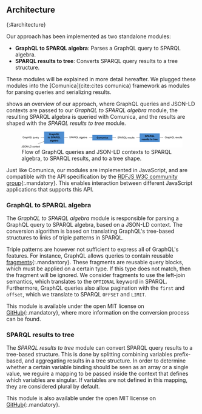 ## Architecture
{:#architecture}

Our approach has been implemented as two standalone modules:

* **GraphQL to SPARQL algebra**: Parses a GraphQL query to SPARQL algebra.
* **SPARQL results to tree**: Converts SPARQL query results to a tree structure.

These modules will be explained in more detail hereafter.
We plugged these modules into the [Comunica](cite:cites comunica) framework
as modules for parsing queries and serializing results.

[](#fig-architecture) shows an overview of our approach,
where GraphQL queries and JSON-LD contexts are passed to our _GraphQL to SPARQL algebra_ module,
the resulting SPARQL algebra is queried with Comunica,
and the results are shaped with the _SPARQL results to tree_ module.

<figure id="fig-architecture">
<img src="img/architecture.svg" alt="[GraphQl-LD Architecture]">
<figcaption markdown="block">
Flow of GraphQL queries and JSON-LD contexts to SPARQL algebra, to SPARQL results, and to a tree shape.
</figcaption>
</figure>

Just like Comunica, our modules are implemented in JavaScript,
and are compatible with the API specification
by the [RDFJS W3C community group](https://www.w3.org/community/rdfjs/){:.mandatory}.
This enables interaction between different JavaScript applications that supports this API.

### GraphQL to SPARQL algebra

The _GraphQL to SPARQL algebra_ module is responsible for parsing a GraphQL query to SPARQL algebra,
based on a JSON-LD context.
The conversion algorithm is based on translating GraphQL's tree-based structures to links of triple patterns in SPARQL.

Triple patterns are however not sufficient to express all of GraphQL's features.
For instance, GraphQL allows queries to contain reusable [fragments](http://facebook.github.io/graphql/October2016/#sec-Validation.Fragments){:.mandantory}.
These fragments are reusable query blocks, which must be applied on a certain type.
If this type does not match, then the fragment will be ignored.
We consider fragments to use the left-join semantics, which translates to the `OPTIONAL` keyword in SPARQL.
Furthermore, GraphQL queries also allow pagination with the `first` and `offset`,
which we translate to SPARQL `OFFSET` and `LIMIT`.

This module is available under the open MIT license on [GitHub](https://github.com/rubensworks/graphql-to-sparql.js){:.mandatory},
where more information on the conversion process can be found.

### SPARQL results to tree

The _SPARQL results to tree_ module can convert SPARQL query results to a tree-based structure.
This is done by splitting combining variables prefix-based,
and aggregating results in a tree structure.
In order to determine whether a certain variable binding should be seen as an array or a single value,
we reguire a mapping to be passed inside the context that defines which variables are singular.
If variables are not defined in this mapping, they are considered plural by default.

This module is also available under the open MIT license on [GitHub](https://github.com/rubensworks/sparqljson-to-tree.js){:.mandatory}.